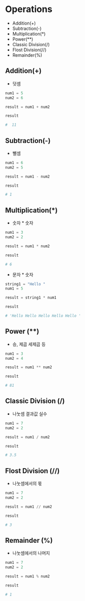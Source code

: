 # Operations

* Addition(+)
* Subtraction(-)
* Multiplication(*)
* Power(**)
* Classic Division(/)
* Flost Division(//)
* Remainder(%)

## Addition(+)
* 덧셈
```python
num1 = 5
num2 = 6

result = num1 + num2

result

#  11
```

## Subtraction(-)
* 뺄셈
```python
num1 = 6
num2 = 5

result = num1 - num2

result

# 1
```

## Multiplication(*)
* 숫자 * 숫자
```python
num1 = 3
num2 = 2

result = num1 * num2

result

# 6
```

* 문자 * 숫자
```python
string1 = "Hello "
num1 = 5

result = string1 * num1

result

# 'Hello Hello Hello Hello Hello '
```

## Power (**)
* 승, 제곱 세제곱 등
```python
num1 = 3
num2 = 4

result = num1 ** num2

result 

# 81
```

## Classic Division (/)
* 나눗셈 결과값 실수
```python
num1 = 7
num2 = 2

result = num1 / num2

result

# 3.5
```

## Flost Division (//)
* 나눗셈에서의 몫
```python
num1 = 7
num2 = 2

result = num1 // num2

result

# 3
```

## Remainder (%)
* 나눗셈에서의 나머지
```python
num1 = 7
num2 = 2

result = num1 % num2

result

# 1
```